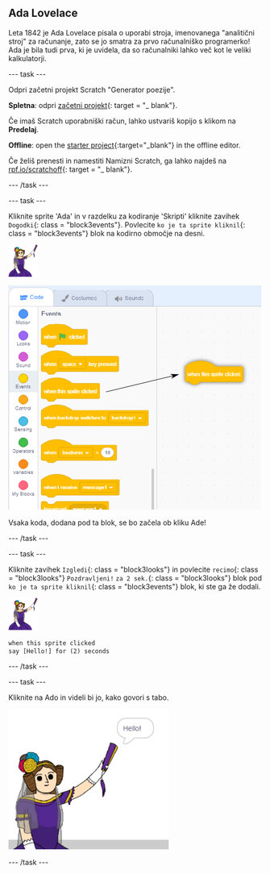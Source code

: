 ## Ada Lovelace

Leta 1842 je Ada Lovelace pisala o uporabi stroja, imenovanega "analitični stroj" za računanje, zato se jo smatra za prvo računalniško programerko! Ada je bila tudi prva, ki je uvidela, da so računalniki lahko več kot le veliki kalkulatorji.

\--- task \---

Odpri začetni projekt Scratch "Generator poezije".

**Spletna**: odpri [začetni projekt](http://rpf.io/poetry-on){: target = "_ blank"}.

Če imaš Scratch uporabniški račun, lahko ustvariš kopijo s klikom na **Predelaj**.

**Offline**: open the [starter project](http://rpf.io/p/en/poetry-generator-go){:target="_blank"} in the offline editor.

Če želiš prenesti in namestiti Namizni Scratch, ga lahko najdeš na [rpf.io/scratchoff](http://rpf.io/scratchoff){: target = "_ blank"}.

\--- /task \---

\--- task \---

Kliknite sprite 'Ada' in v razdelku za kodiranje 'Skripti' kliknite zavihek `Dogodki`{: class = "block3events"}. Povlecite `ko je ta sprite kliknil`{: class = "block3events"} blok na kodirno območje na desni.

![ada sprite](images/ada-sprite.png)

![vlečenje, ko je ta sprite kliknil blok](images/poetry-click.png)

Vsaka koda, dodana pod ta blok, se bo začela ob kliku Ade!

\--- /task \---

\--- task \---

Kliknite zavihek `Izgledi`{: class = "block3looks"} in povlecite `recimo`{: class = "block3looks"} `Pozdravljeni!` `za 2 sek.`{: class = "block3looks"} blok pod `ko je ta sprite kliknil`{: class = "block3events"} blok, ki ste ga že dodali.

![ada sprite](images/ada-sprite.png)

```blocks3
when this sprite clicked
say [Hello!] for (2) seconds
```

\--- /task \---

\--- task \---

Kliknite na Ado in videli bi jo, kako govori s tabo.

![posnetek zaslona](images/poetry-say-test.png)

\--- /task \---